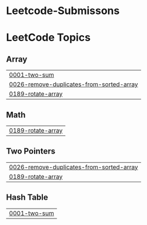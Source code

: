 # Leetcode-Submissons
<!---LeetCode Topics Start-->
# LeetCode Topics
## Array
|  |
| ------- |
| [0001-two-sum](https://github.com/Pvpkishore/Leetcode-Submissons/tree/master/0001-two-sum) |
| [0026-remove-duplicates-from-sorted-array](https://github.com/Pvpkishore/Leetcode-Submissons/tree/master/0026-remove-duplicates-from-sorted-array) |
| [0189-rotate-array](https://github.com/Pvpkishore/Leetcode-Submissons/tree/master/0189-rotate-array) |
## Math
|  |
| ------- |
| [0189-rotate-array](https://github.com/Pvpkishore/Leetcode-Submissons/tree/master/0189-rotate-array) |
## Two Pointers
|  |
| ------- |
| [0026-remove-duplicates-from-sorted-array](https://github.com/Pvpkishore/Leetcode-Submissons/tree/master/0026-remove-duplicates-from-sorted-array) |
| [0189-rotate-array](https://github.com/Pvpkishore/Leetcode-Submissons/tree/master/0189-rotate-array) |
## Hash Table
|  |
| ------- |
| [0001-two-sum](https://github.com/Pvpkishore/Leetcode-Submissons/tree/master/0001-two-sum) |
<!---LeetCode Topics End-->